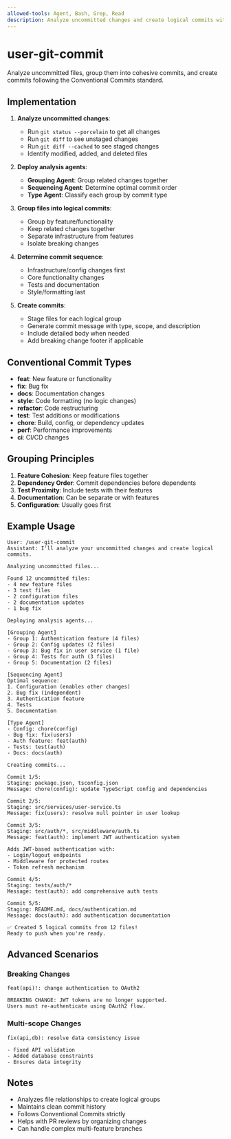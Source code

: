 ```yaml
---
allowed-tools: Agent, Bash, Grep, Read
description: Analyze uncommitted changes and create logical commits with Conventional Commits format
---
```


# user-git-commit

Analyze uncommitted files, group them into cohesive commits, and create commits following the Conventional Commits standard.

## Implementation

1. **Analyze uncommitted changes**:
   - Run `git status --porcelain` to get all changes
   - Run `git diff` to see unstaged changes
   - Run `git diff --cached` to see staged changes
   - Identify modified, added, and deleted files

2. **Deploy analysis agents**:
   - **Grouping Agent**: Group related changes together
   - **Sequencing Agent**: Determine optimal commit order
   - **Type Agent**: Classify each group by commit type

3. **Group files into logical commits**:
   - Group by feature/functionality
   - Keep related changes together
   - Separate infrastructure from features
   - Isolate breaking changes

4. **Determine commit sequence**:
   - Infrastructure/config changes first
   - Core functionality changes
   - Tests and documentation
   - Style/formatting last

5. **Create commits**:
   - Stage files for each logical group
   - Generate commit message with type, scope, and description
   - Include detailed body when needed
   - Add breaking change footer if applicable

## Conventional Commit Types

- **feat**: New feature or functionality
- **fix**: Bug fix
- **docs**: Documentation changes
- **style**: Code formatting (no logic changes)
- **refactor**: Code restructuring
- **test**: Test additions or modifications
- **chore**: Build, config, or dependency updates
- **perf**: Performance improvements
- **ci**: CI/CD changes

## Grouping Principles

1. **Feature Cohesion**: Keep feature files together
2. **Dependency Order**: Commit dependencies before dependents
3. **Test Proximity**: Include tests with their features
4. **Documentation**: Can be separate or with features
5. **Configuration**: Usually goes first

## Example Usage

```text
User: /user-git-commit
Assistant: I'll analyze your uncommitted changes and create logical commits.

Analyzing uncommitted files...

Found 12 uncommitted files:
- 4 new feature files
- 3 test files
- 2 configuration files
- 2 documentation updates
- 1 bug fix

Deploying analysis agents...

[Grouping Agent]
- Group 1: Authentication feature (4 files)
- Group 2: Config updates (2 files)
- Group 3: Bug fix in user service (1 file)
- Group 4: Tests for auth (3 files)
- Group 5: Documentation (2 files)

[Sequencing Agent]
Optimal sequence:
1. Configuration (enables other changes)
2. Bug fix (independent)
3. Authentication feature
4. Tests
5. Documentation

[Type Agent]
- Config: chore(config)
- Bug fix: fix(users)
- Auth feature: feat(auth)
- Tests: test(auth)
- Docs: docs(auth)

Creating commits...

Commit 1/5:
Staging: package.json, tsconfig.json
Message: chore(config): update TypeScript config and dependencies

Commit 2/5:
Staging: src/services/user-service.ts
Message: fix(users): resolve null pointer in user lookup

Commit 3/5:
Staging: src/auth/*, src/middleware/auth.ts
Message: feat(auth): implement JWT authentication system

Adds JWT-based authentication with:
- Login/logout endpoints
- Middleware for protected routes
- Token refresh mechanism

Commit 4/5:
Staging: tests/auth/*
Message: test(auth): add comprehensive auth tests

Commit 5/5:
Staging: README.md, docs/authentication.md
Message: docs(auth): add authentication documentation

✅ Created 5 logical commits from 12 files!
Ready to push when you're ready.
```

## Advanced Scenarios

### Breaking Changes
```text
feat(api)!: change authentication to OAuth2

BREAKING CHANGE: JWT tokens are no longer supported.
Users must re-authenticate using OAuth2 flow.
```

### Multi-scope Changes
```text
fix(api,db): resolve data consistency issue

- Fixed API validation
- Added database constraints
- Ensures data integrity
```

## Notes

- Analyzes file relationships to create logical groups
- Maintains clean commit history
- Follows Conventional Commits strictly
- Helps with PR reviews by organizing changes
- Can handle complex multi-feature branches
